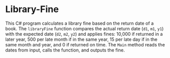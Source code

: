 # Library-Fine
This C# program calculates a library fine based on the return date of a book. The `libraryFine` function compares the actual return date (`d1`, `m1`, `y1`) with the expected date (`d2`, `m2`, `y2`) and applies fines: 10,000 if returned in a later year, 500 per late month if in the same year, 15 per late day if in the same month and year, and 0 if returned on time. The `Main` method reads the dates from input, calls the function, and outputs the fine.
